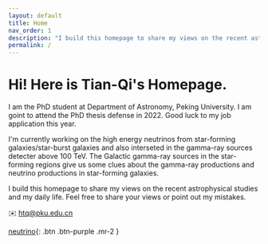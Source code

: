 ```yaml
---
layout: default
title: Home
nav_order: 1
description: "I build this homepage to share my views on the recent astrophysical studies and my daily life."
permalink: /
---
```


# Hi! Here is Tian-Qi's Homepage.

I am the PhD student at Department of Astronomy, Peking University. I am goint to attend the PhD thesis defense in 2022. Good luck to my job application this year.

I'm currently working on the high energy neutrinos from star-forming galaxies/star-burst galaxies and also interseted in the gamma-ray sources detecter above 100 TeV. The Galactic gamma-ray sources in the star-forming regions give us some clues about the gamma-ray productions and neutrino productions in star-forming galaxies. 

I build this homepage to share my views on the recent astrophysical studies and my daily life. Feel free to share your views or point out my mistakes.   

✉️ htq@pku.edu.cn

[neutrino](./docs/CV.html){: .btn .btn-purple .mr-2 }

